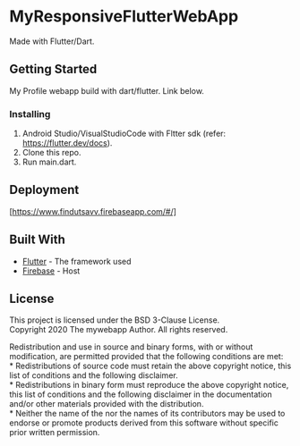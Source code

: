 # MyResponsiveFlutterWebApp

Made with Flutter/Dart.

## Getting Started

My Profile webapp build with dart/flutter. 
Link below.

### Installing

1. Android Studio/VisualStudioCode with Fltter sdk (refer: https://flutter.dev/docs). 
2. Clone this repo.
3. Run main.dart.

## Deployment

[https://www.findutsavv.firebaseapp.com/#/]

## Built With

* [Flutter](https://flutter.dev/) - The framework used
* [Firebase](https://firebase.google.com/) - Host


## License

This project is licensed under the BSD 3-Clause License.</br>
Copyright 2020 The mywebapp Author. All rights reserved.</br>

Redistribution and use in source and binary forms, with or without</br>
modification, are permitted provided that the following conditions are met:</br>
    * Redistributions of source code must retain the above copyright
      notice, this list of conditions and the following disclaimer.</br>
    * Redistributions in binary form must reproduce the above copyright
      notice, this list of conditions and the following disclaimer in the
      documentation and/or other materials provided with the distribution.</br>
    * Neither the name of the <organization> nor the
      names of its contributors may be used to endorse or promote products
      derived from this software without specific prior written permission.</br>

